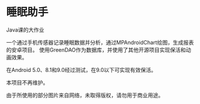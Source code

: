 # 睡眠助手

Java课的大作业

一个通过手机传感器记录睡眠数据并分析，通过MPAndroidChart绘图，生成报表的安卓项目。
使用GreenDAO作为数据库，并使用了其他开源项目实现保活和动画效果。

在Android 5.0、8.1和9.0经过测试，在9.0以下可实现有效保活。

本项目不再维护。

由于所使用的部分图片来自网络，未取得版权，请勿用于商业用途。
